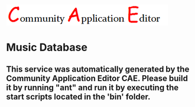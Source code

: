 ![CAE](https://github.com/CAE-Community-Application-Editor/microservice-98/blob/master/img/logo.png)  

Music Database
===================


This service was automatically generated by the Community Application Editor CAE. Please build it by running "ant" and run it by executing the start scripts located in the 'bin' folder.
---------------

